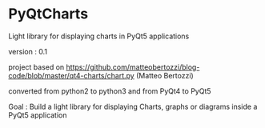 # PyQtCharts
Light library for displaying charts in PyQt5 applications

version : 0.1

project based on
https://github.com/matteobertozzi/blog-code/blob/master/qt4-charts/chart.py  (Matteo Bertozzi)

converted from python2 to python3 and from PyQt4   to PyQt5

Goal : Build a light library for displaying Charts, graphs or diagrams inside a PyQt5 application
